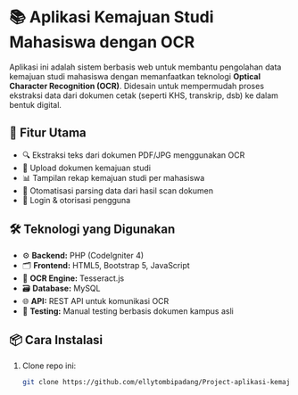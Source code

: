 # 📚 Aplikasi Kemajuan Studi Mahasiswa dengan OCR

Aplikasi ini adalah sistem berbasis web untuk membantu pengolahan data kemajuan studi mahasiswa dengan memanfaatkan teknologi **Optical Character Recognition (OCR)**. Didesain untuk mempermudah proses ekstraksi data dari dokumen cetak (seperti KHS, transkrip, dsb) ke dalam bentuk digital.

## 🚀 Fitur Utama

- 🔍 Ekstraksi teks dari dokumen PDF/JPG menggunakan OCR
- 🧾 Upload dokumen kemajuan studi
- 📊 Tampilan rekap kemajuan studi per mahasiswa
- 🧠 Otomatisasi parsing data dari hasil scan dokumen
- 🔐 Login & otorisasi pengguna

## 🛠️ Teknologi yang Digunakan

- ⚙️ **Backend:** PHP (CodeIgniter 4)
- 🗂️ **Frontend:** HTML5, Bootstrap 5, JavaScript
- 📸 **OCR Engine:** Tesseract.js
- 🗃️ **Database:** MySQL
- 🌐 **API:** REST API untuk komunikasi OCR
- 🧪 **Testing:** Manual testing berbasis dokumen kampus asli

## 📦 Cara Instalasi

1. Clone repo ini:

   ```bash
   git clone https://github.com/ellytombipadang/Project-aplikasi-kemajuan-studi-menggunakan-optical-character-recognition-.git
  
